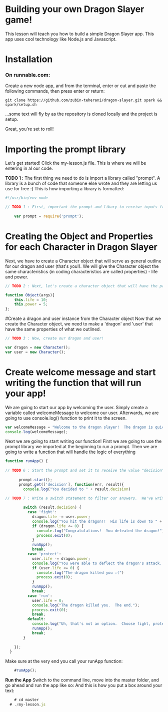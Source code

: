 Building your own Dragon Slayer game!
=======================
This lesson will teach you how to build a simple Dragon Slayer app.  This app uses cool technology like Node.js and Javascript.

# Installation

### On runnable.com:
Create a new node app, and from the terminal, enter or cut and paste the following commands, then press enter or return:
    
    git clone https://github.com/zubin-teherani/dragon-slayer.git spark && spark/setup.sh
    
...some text will fly by as the repository is cloned locally and the project is setup.

Great, you're set to roll!


# Importing the prompt library

Let's get started!  Click the my-lesson.js file.  This is where we will be entering in al our code.

**TODO 1 :** The first thing we need to do is import a library called "prompt".  A library is a bunch of code that someone else wrote and they are letting us use for free :)  This is how importing a library is formatted:

```javascript
#!/usr/bin/env node

// TODO 1 : First, important the prompt and libary to receive inputs from our users
    
    var prompt = require('prompt');
```

# Creating the Object and Properties for each Character in Dragon Slayer
Next, we have to create a Character object that will serve as general outline for our dragon and user (that's you!).  We will give the Character object the same characteristics (in coding characteristics are called properties) - life and power.

```javascript
// TODO 2 : Next, let's create a character object that will have the properties for our dragon and knight

function Object(args){
	this.life = 10;
	this.power = 5;
};
```

#Create a dragon and user instance from the Character object
Now that we create the Character object, we need to make a 'dragon' and 'user' that have the same properties of what we outlined.

```javascript
// TODO 3 : Now, create our dragon and user!

var dragon = new Character();
var user = new Character();
```

# Create welcome message and start writing the function that will run your app!

We are going to start our app by welcoming the user.  Simply create a variable called welcomeMessage to welcome our user.  Afterwards, we are going to use console.log() function to print it to the screen. 

```javascript
var welcomeMessage = "Welcome to the dragon slayer!  The dragon is quick approaching.  What would you like to do?  Fight, protect, or run?"
console.log(welcomeMessage);
```

Next we are going to start writing our function!  First we are going to use the prompt library we imported at the beginning to run a prompt.  Then we are going to write a function that will handle the logic of everything

```javascript
function runApp() {
      
// TODO 6 : Start the prompt and set it to receive the value "decision".   Use the decision to guide our app logic
      
      prompt.start();
      prompt.get(['decision'], function(err, result){
        console.log("You decided to " + result.decision)
        
// TODO 7 : Write a switch statement to filter our answers.  We've written the fight, protect, and run statements.  Can you write the default one?

        switch (result.decision) {
          case 'fight':
            dragon.life -= user.power;
            console.log("You hit the dragon!!  His life is down to " + dragon.life);
            if (dragon.life <= 0) {
              console.log("Congratulations!  You defeated the dragon!");
              process.exit(0);
            }
            runApp();
            break;
          case 'protect':
            user.life -= dragon.power;
            console.log("You were able to deflect the dragon's attack.  Your life is down to " + user.life);
            if (user.life <= 0) {
              console.log("The dragon killed you :(")
              process.exit(0);
            }
            runApp();
            break;
          case 'run':
            user.life = 0;
            console.log("The dragon killed you.  The end.");
            process.exit(0);            
            break;
          default:
            console.log("Uh, that's not an option.  Choose fight, protect, or run.");
            runApp();
            break;
        }
    
    }); 
  }
```
Make sure at the very end you call your runApp function:
```javascript
	#runApp();
```

**Run the App** Switch to the command line, move into the master folder, and go ahead and run the app like so:
And this is how you put a box around your text:
```javascript
	# cd master
  # ./my-lesson.js
```